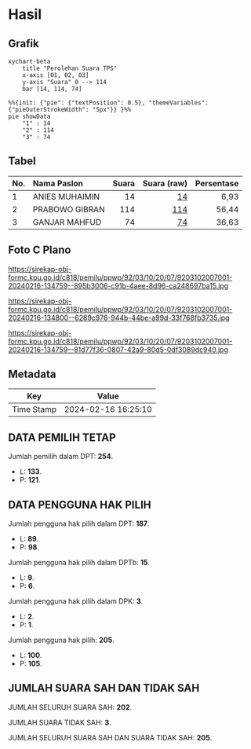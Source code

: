 # Hasil

## Grafik

```mermaid
xychart-beta
    title "Perolehan Suara TPS"
    x-axis [01, 02, 03]
    y-axis "Suara" 0 --> 114
    bar [14, 114, 74]
```

```mermaid
%%{init: {"pie": {"textPosition": 0.5}, "themeVariables": {"pieOuterStrokeWidth": "5px"}} }%%
pie showData
    "1" : 14
    "2" : 114
    "3" : 74
```

## Tabel

| No. | Nama Paslon    | Suara | Suara (raw) | Persentase |
|:--- |:-------------- | -----:| -----------:| ----------:|
| 1   | ANIES MUHAIMIN | 14    | [14][p-1]   | 6,93       |
| 2   | PRABOWO GIBRAN | 114   | [114][p-2]  | 56,44      |
| 3   | GANJAR MAHFUD  | 74    | [74][p-3]   | 36,63      |


[p-1]: https://github.com/gigit-pemilu/pemilu-2024-92-papua-barat/blob/main/pilpres/hitung-suara/sub/92-papua-barat/sub/03-fak-fak/sub/10-pariwari/sub/2007-torea/sub/001-tps/sub/paslon-1.txt
[p-2]: https://github.com/gigit-pemilu/pemilu-2024-92-papua-barat/blob/main/pilpres/hitung-suara/sub/92-papua-barat/sub/03-fak-fak/sub/10-pariwari/sub/2007-torea/sub/001-tps/sub/paslon-2.txt
[p-3]: https://github.com/gigit-pemilu/pemilu-2024-92-papua-barat/blob/main/pilpres/hitung-suara/sub/92-papua-barat/sub/03-fak-fak/sub/10-pariwari/sub/2007-torea/sub/001-tps/sub/paslon-3.txt

## Foto C Plano

https://sirekap-obj-formc.kpu.go.id/c818/pemilu/ppwp/92/03/10/20/07/9203102007001-20240216-134759--895b3006-c91b-4aee-8d96-ca248697ba15.jpg

https://sirekap-obj-formc.kpu.go.id/c818/pemilu/ppwp/92/03/10/20/07/9203102007001-20240216-134800--6289c976-944b-44be-a99d-33f768fb3735.jpg

https://sirekap-obj-formc.kpu.go.id/c818/pemilu/ppwp/92/03/10/20/07/9203102007001-20240216-134759--81d77f36-0807-42a9-80d5-0df3089dc940.jpg


## Metadata

| Key        | Value               |
| ---------- | ------------------- |
| Time Stamp | 2024-02-16 16:25:10 |


## DATA PEMILIH TETAP

Jumlah pemilih dalam DPT: **254**.
 * L: **133**.
 * P: **121**.

## DATA PENGGUNA HAK PILIH

Jumlah pengguna hak pilih dalam DPT: **187**.
 * L: **89**.
 * P: **98**.

Jumlah pengguna hak pilih dalam DPTb: **15**.
 * L: **9**.
 * P: **6**.

Jumlah pengguna hak pilih dalam DPK: **3**.
 * L: **2**.
 * P: **1**.

Jumlah pengguna hak pilih: **205**.
 * L: **100**.
 * P: **105**.

## JUMLAH SUARA SAH DAN TIDAK SAH

JUMLAH SELURUH SUARA SAH: **202**.

JUMLAH SUARA TIDAK SAH: **3**.

JUMLAH SELURUH SUARA SAH DAN SUARA TIDAK SAH: **205**.


